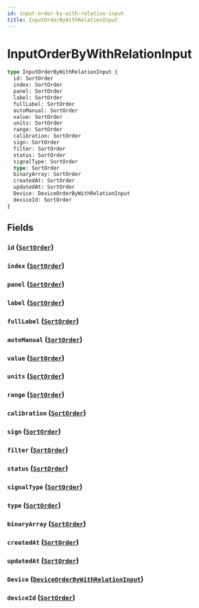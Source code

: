 ```yaml
---
id: input-order-by-with-relation-input
title: InputOrderByWithRelationInput
---
```


 # InputOrderByWithRelationInput





```graphql
type InputOrderByWithRelationInput {
  id: SortOrder
  index: SortOrder
  panel: SortOrder
  label: SortOrder
  fullLabel: SortOrder
  autoManual: SortOrder
  value: SortOrder
  units: SortOrder
  range: SortOrder
  calibration: SortOrder
  sign: SortOrder
  filter: SortOrder
  status: SortOrder
  signalType: SortOrder
  type: SortOrder
  binaryArray: SortOrder
  createdAt: SortOrder
  updatedAt: SortOrder
  Device: DeviceOrderByWithRelationInput
  deviceId: SortOrder
}
```


## Fields

### `id` ([`SortOrder`](/enums/sort-order))




### `index` ([`SortOrder`](/enums/sort-order))




### `panel` ([`SortOrder`](/enums/sort-order))




### `label` ([`SortOrder`](/enums/sort-order))




### `fullLabel` ([`SortOrder`](/enums/sort-order))




### `autoManual` ([`SortOrder`](/enums/sort-order))




### `value` ([`SortOrder`](/enums/sort-order))




### `units` ([`SortOrder`](/enums/sort-order))




### `range` ([`SortOrder`](/enums/sort-order))




### `calibration` ([`SortOrder`](/enums/sort-order))




### `sign` ([`SortOrder`](/enums/sort-order))




### `filter` ([`SortOrder`](/enums/sort-order))




### `status` ([`SortOrder`](/enums/sort-order))




### `signalType` ([`SortOrder`](/enums/sort-order))




### `type` ([`SortOrder`](/enums/sort-order))




### `binaryArray` ([`SortOrder`](/enums/sort-order))




### `createdAt` ([`SortOrder`](/enums/sort-order))




### `updatedAt` ([`SortOrder`](/enums/sort-order))




### `Device` ([`DeviceOrderByWithRelationInput`](/inputs/device-order-by-with-relation-input))




### `deviceId` ([`SortOrder`](/enums/sort-order))






